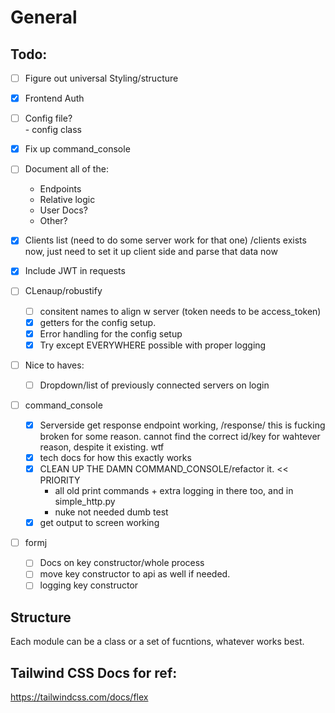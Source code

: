 # General


## Todo:
- [ ] Figure out universal Styling/structure
- [X] Frontend Auth
- [ ] Config file?  
        - config class
- [X] Fix up command_console
- [ ] Document all of the:
    - Endpoints
    - Relative logic
    - User Docs?
    - Other?

- [X] Clients list (need to do some server work for that one)
    /clients exists now, just need to set it up client side and parse that data now
- [X] Include JWT in requests

- [ ] CLenaup/robustify
    - [ ] consitent names to align w server (token needs to be access_token)
    - [X] getters for the config setup.
    - [X] Error handling for the config setup
    - [X] Try except EVERYWHERE possible with proper logging

- [ ] Nice to haves:
    - [ ] Dropdown/list of previously connected servers on login


- [ ] command_console
    - [X] Serverside get response endpoint working, /response/<client-id>
        this is fucking broken for some reason. cannot find the correct id/key for wahtever reason, despite it existing. wtf
    - [X] tech docs for how this exactly works
    - [X] CLEAN UP THE DAMN COMMAND_CONSOLE/refactor it. << PRIORITY
        - all old print commands + extra logging in there too, and in simple_http.py
        - nuke not needed dumb test
    - [X] get output to screen working

- [ ] formj
    - [ ] Docs on key constructor/whole process
    - [ ] move key constructor to api as well if needed.
    - [ ] logging key constructor

## Structure

Each module can be a class or a set of fucntions, whatever works best. 

## Tailwind CSS Docs for ref:

https://tailwindcss.com/docs/flex
